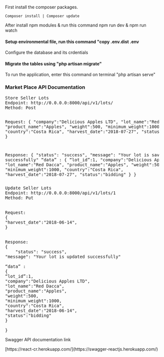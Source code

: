 <p>First install the composer packages.</p>

<code>Composer install | Composer update</code>

<p>After install npm modules &  run this command npm run dev & npm run watch</p>

<h4>Setup environmental  file, run this command "copy .env.dist .env</h4>
<p>Configure the database and its crdentials</p>

<h4>Migrate the tables using "php artisan migrate"</h4>
<p>To run the application, enter this command on terminal "php artisan serve"</p>
 

<h3>Market Place API Documentation</h3>
<pre>
Store Seller Lots
Endpoint: http://0.0.0.0:8000/api/v1/lots/
Method: Post

Request:
{
"company":"Delicious Apples LTD",
"lot_name":"Red Dacca",
"product_name":"Apples",
"weight":500,
"minimum_weight":1000,
"country":"Costa Rica",
"harvest_date":"2018-07-27",
"status":"bidding"
}

Response:
{
    "status": "success",
"message": "Your lot is saved successfully"
“data” : 
{
“lot_id”:1,
"company":"Delicious Apples LTD",
"lot_name":"Red Dacca",
"product_name":"Apples",
"weight":500,
"minimum_weight":1000,
"country":"Costa Rica",
"harvest_date":"2018-07-27",
"status":"bidding"
}
}
</pre>

<pre>
Update Seller Lots
Endpoint: http://0.0.0.0:8000/api/v1/lots/1
Method: Put


Request:
{
"harvest_date":"2018-06-14",
}


Response:
{
    "status": "success",
"message": "Your lot is updated successfully"

“data” : 
{
“lot_id”:1,
"company":"Delicious Apples LTD",
"lot_name":"Red Dacca",
"product_name":"Apples",
"weight":500,
"minimum_weight":1000,
"country":"Costa Rica",
"harvest_date":"2018-06-14",
"status":"bidding"
}

}
</pre>

<p>Swagger API  documentation link</p>
[https://react-cr.herokuapp.com/](https://swagger-reactjs.herokuapp.com/)
